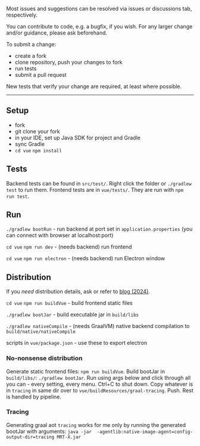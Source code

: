 Most issues and suggestions can be resolved via issues or discussions tab, respectively.

You can contribute to code, e.g. a bugfix, if you wish. For any larger change and/or guidance, please ask beforehand.

To submit a change:

- create a fork
- clone repository, push your changes to fork
- run tests
- submit a pull request

New tests that verify your change are required, at least where possible.

---

## Setup
- fork
- git clone your fork
- in your IDE, set up Java SDK for project and Gradle
- sync Gradle
- `cd vue` `npm install`

## Tests
Backend tests can be found in `src/test/`. Right click the folder or `./gradlew test` to run them. Frontend tests are 
in `vue/tests/`. They are run with `npm run test`.

## Run

`./gradlew bootRun` - run backend at port set in `application.properties` (you can connect with browser at localhost:port)

`cd vue` `npm run dev` - (needs backend) run frontend

`cd vue` `npm run electron` - (needs backend) run Electron window

## Distribution

If you *need* distribution details, ask or refer to [blog (2024)](https://blck-b.github.io/post/java-native-pipe/).

`cd vue` `npm run buildVue` - build frontend static files

`./gradlew bootJar` - build executable jar in `build/libs`

`./gradlew nativeCompile` - (needs GraalVM) native backend compilation to `build/native/nativeCompile`

scripts in `vue/package.json` - use these to export electron

### No-nonsense distribution

Generate static frontend files: `npm run buildVue`. Build bootJar in `build/libs/`: `./gradlew bootJar`. Run using args below and click through all you can - every setting, every menu. Ctrl+C to shut down. Copy whatever is in `tracing` in same dir over to `vue/buildResources/graal-tracing`. Push. Rest is handled by pipeline.

### Tracing
Generating graal aot `tracing` works for me only by running the generated bootJar with arguments: `java -jar 
-agentlib:native-image-agent=config-output-dir=tracing MRT-X.jar`
